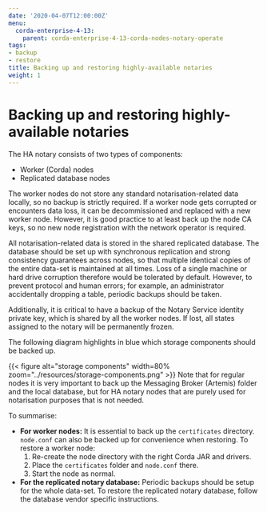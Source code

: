 ```yaml
---
date: '2020-04-07T12:00:00Z'
menu:
  corda-enterprise-4-13:
    parent: corda-enterprise-4-13-corda-nodes-notary-operate
tags:
- backup
- restore
title: Backing up and restoring highly-available notaries
weight: 1
---
```



# Backing up and restoring highly-available notaries

The HA notary consists of two types of components:


* Worker (Corda) nodes
* Replicated database nodes

The worker nodes do not store any standard notarisation-related data locally, so no backup is strictly required. If a worker node gets corrupted or encounters data loss, it can be decommissioned and replaced with a new worker node. However, it is good practice to at least back up the node CA keys, so no new node registration with the network operator is required.

All notarisation-related data is stored in the shared replicated database. The database should be set up with synchronous replication and strong consistency guarantees across nodes, so that multiple identical copies of the entire data-set is maintained at all times.
Loss of a single machine or hard drive corruption therefore would be tolerated by default.
However, to prevent protocol and human errors; for example, an administrator accidentally dropping a table, periodic backups should be taken.

Additionally, it is critical to have a backup of the Notary Service identity private key, which is shared by all the worker nodes. If lost, all states assigned to the notary will be permanently frozen.

The following diagram highlights in blue which storage components should be backed up.

{{< figure alt="storage components" width=80% zoom="../resources/storage-components.png" >}}
Note that for regular nodes it is very important to back up the Messaging Broker (Artemis) folder and the local database, but for HA notary nodes that are purely used for notarisation purposes that is not needed.

To summarise:

- **For worker nodes:** It is essential to back up the `certificates` directory. `node.conf` can also be backed up for convenience when restoring. To restore a worker node:
  1. Re-create the node directory with the right Corda JAR and drivers.
  2. Place the `certificates` folder and `node.conf` there. 
  3. Start the node as normal.
- **For the replicated notary database:** Periodic backups should be setup for the whole data-set. To restore the replicated notary database, follow the database vendor specific instructions.

